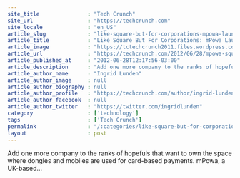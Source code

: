 ```yaml
---
site_title               : "Tech Crunch"
site_url                 : "https://techcrunch.com"
site_locale              : "en_US"
article_slug             : "like-square-but-for-corporations-mpowa-launches-new-dongle-payment-service-in-u-s"
article_title            : "Like Square But For Corporations: mPowa Launches New Dongle Payment Service In U.S."
article_image            : "https://tctechcrunch2011.files.wordpress.com/2012/06/screen-shot-2012-06-28-at-19-24-38.png?w=398&h=400&crop=1"
article_url              : "https://techcrunch.com/2012/06/28/mpowa-square-mobile-payment/"
article_published_at     : "2012-06-28T12:17:56-03:00"
article_description      : "Add one more company to the ranks of hopefuls that want to own the space where dongles and mobiles are used for card-based payments. mPowa, a UK-based..."
article_author_name      : "Ingrid Lunden"
article_author_image     : null
article_author_biography : null
article_author_profile   : "https://techcrunch.com/author/ingrid-lunden/"
article_author_facebook  : null
article_author_twitter   : "https://twitter.com/ingridlunden"
category                 : ['technology']
tags                     : ['Tech Crunch']
permalink                : "/:categories/like-square-but-for-corporations-mpowa-launches-new-dongle-payment-service-in-u-s/"
layout                   : post
---
```


Add one more company to the ranks of hopefuls that want to own the space where dongles and mobiles are used for card-based payments. mPowa, a UK-based...
